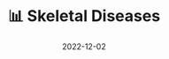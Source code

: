 ---
title: 📊 Skeletal Diseases
date: '2022-12-02'
type: book
weight: 22
columns: 100
commentable: true
---
